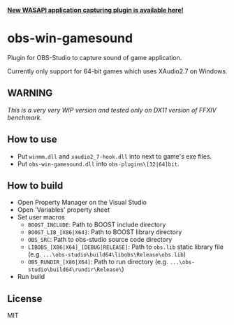 **[New WASAPI application capturing plugin is available here!](https://github.com/stmy/win-wasapi-capture)**

# obs-win-gamesound

Plugin for OBS-Studio to capture sound of game application.

Currently only support for 64-bit games which uses XAudio2.7 on Windows.

## WARNING

*This is a very very WIP version and tested only on DX11 version of FFXIV benchmark.*

## How to use

* Put `winmm.dll` and `xaudio2_7-hook.dll` into next to game's exe files.
* Put `obs-win-gamesound.dll` into `obs-plugins\[32|64]bit`.

## How to build

* Open Property Manager on the Visual Studio
* Open 'Variables' property sheet
* Set user macros
    * `BOOST_INCLUDE`: Path to BOOST include directory
    * `BOOST_LIB_[X86|X64]`: Path to BOOST library directory
    * `OBS_SRC`: Path to obs-studio source code directory
    * `LIBOBS_[X86|X64]_[DEBUG|RELEASE]`: Path to `obs.lib` static library file (e.g. `...\obs-studio\build64\libobs\Release\obs.lib`)
    * `OBS_RUNDIR_[X86|X64]`: Path to run directory (e.g. `...\obs-studio\build64\rundir\Release\`)
* Run build

## License

MIT
